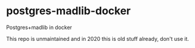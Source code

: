 # postgres-madlib-docker
Postgres+madlib in docker

This repo is unmaintained and in 2020 this is old stuff already, don't use it.
